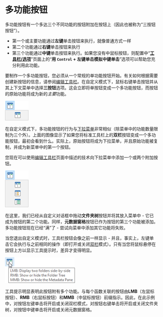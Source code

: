 # 多功能按钮

多功能按钮有一个多达三个不同功能的按钮附加在按钮上（因此也被称为“三按钮按钮”）。

- 第一个或主要功能通过**左键**单击按钮来执行，就像普通方式一样
- 第二个功能通过**右键**单击按钮来执行
- 第三个功能通过**中键**单击按钮来执行。如果您没有中鼠标按钮，则配置中“**[工具栏/选项](/Manual/preferences/preferences_categories/toolbars/toolbar_options.zh.md)**”页面上的“**用 `Control` + 左键单击模拟中键单击**”选项可以帮助您充分利用此功能。

要制作一个多功能按钮，您必须从一个常规的单功能按钮开始。有关如何根据需要创建新按钮的信息，请参阅[编辑工具栏]()。在自定义模式下，鼠标右键单击按钮并从其上下文菜单中选择**三按钮**选项。这会立即将单按钮变成一个多功能按钮，而按钮的原始功能将成为新的*主要*功能。

![](/Manual/images/media/three_button_1.png) 

在自定义模式下，多功能按钮的行为与[下拉菜单](drop-down_buttons_and_menus.zh.md)非常相似（除菜单中的功能数量限制为三个外）。上面的图像显示了如果您将标准工具栏上的**双栏**按钮变成一个多功能按钮，最初会看到什么。实际上，原始按钮将成为下拉菜单，并且原始功能被复制，并成为新菜单中的第一个按钮。

您现在可以使用[编辑工具栏]()页面中描述的技术向下拉菜单中添加一个或两个附加按钮。

![](/Manual/images/media/three_button_2.png) 

在这里，我们已经从自定义对话框中拖动**文件夹树**按钮并将其放入菜单中 - 它已成为按钮的第二个功能。同样，**元数据窗格**按钮已作为按钮的第三个功能被添加。多功能按钮现在已经“满”了 - 尝试向菜单中添加其它功能将失败。

当您退出自定义模式时，工具栏按钮会像之前一样显示 - 并且，事实上，左键单击它会执行与之前相同的操作（即打开或关闭[双栏](/Manual/basic_concepts/the_lister/dual_display/README.zh.md)模式）。只有当您将鼠标悬停在按钮上方以显示工具提示时，差异才变得明显。

![](/Manual/images/media/three_button_3.png) 

工具提示明显表明此按钮附有多个功能。与每个函数关联的按钮由**LMB**（左鼠标按钮）、**RMB**（右鼠标按钮）和**MMB**（中鼠标按钮）前缀指示。因此，在此示例中，对按钮左键单击将开启或关闭双栏模式，对按钮右键单击将开启或关闭文件夹树，对按钮中键单击将开启或关闭元数据窗格。